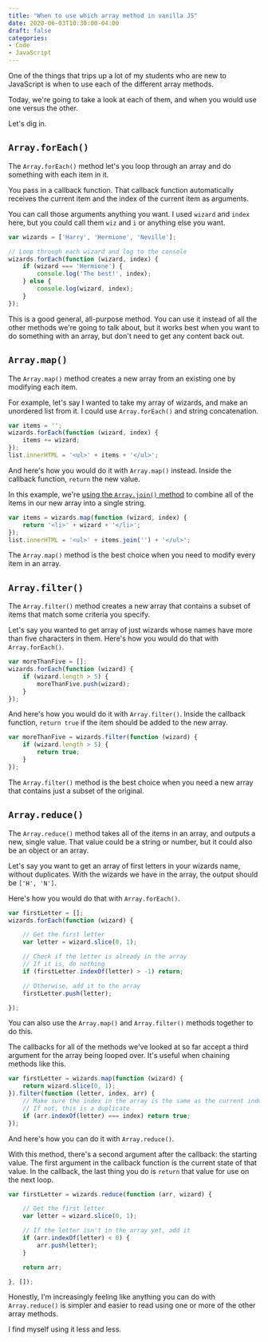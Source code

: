 ```yaml
---
title: "When to use which array method in vanilla JS"
date: 2020-06-03T10:30:00-04:00
draft: false
categories:
- Code
- JavaScript
---
```


One of the things that trips up a lot of my students who are new to JavaScript is when to use each of the different array methods.

Today, we're going to take a look at each of them, and when you would use one versus the other.

Let's dig in.

## `Array.forEach()`

The `Array.forEach()` method let's you loop through an array and do something with each item in it.

You pass in a callback function. That callback function automatically receives the current item and the index of the current item as arguments.

You can call those arguments anything you want. I used `wizard` and `index` here, but you could call them `wiz` and `i` or anything else you want.

```js
var wizards = ['Harry', 'Hermione', 'Neville'];

// Loop through each wizard and log to the console
wizards.forEach(function (wizard, index) {
	if (wizard === 'Hermione') {
		console.log('The best!', index);
	} else {
		console.log(wizard, index);
	}
});
```

This is a good general, all-purpose method. You can use it instead of all the other methods we're going to talk about, but it works best when you want to do something with an array, but don't need to get any content back out.

## `Array.map()`

The `Array.map()` method creates a new array from an existing one by modifying each item.

For example, let's say I wanted to take my array of wizards, and make an unordered list from it. I could use `Array.forEach()` and string concatenation.

```js
var items = '';
wizards.forEach(function (wizard, index) {
	items += wizard;
});
list.innerHTML = '<ul>' + items + '</ul>';
```

And here's how you would do it with `Array.map()` instead. Inside the callback function, `return` the new value.

In this example, we're [using the `Array.join()` method](https://vanillajstoolkit.com/reference/arrays/array-join/) to combine all of the items in our new array into a single string.

```js
var items = wizards.map(function (wizard, index) {
	return '<li>' + wizard + '</li>';
});
list.innerHTML = '<ul>' + items.join('') + '</ul>';
```

The `Array.map()` method is the best choice when you need to modify every item in an array.

## `Array.filter()`

The `Array.filter()` method creates a new array that contains a subset of items that match some criteria you specify.

Let's say you wanted to get array of just wizards whose names have more than five characters in them. Here's how you would do that with `Array.forEach()`.

```js
var moreThanFive = [];
wizards.forEach(function (wizard) {
	if (wizard.length > 5) {
		moreThanFive.push(wizard);
	}
});
```

And here's how you would do it with `Array.filter()`. Inside the callback function, `return true` if the item should be added to the new array.

```js
var moreThanFive = wizards.filter(function (wizard) {
	if (wizard.length > 5) {
		return true;
	}
});
```

The `Array.filter()` method is the best choice when you need a new array that contains just a subset of the original.

## `Array.reduce()`

The `Array.reduce()` method takes all of the items in an array, and outputs a new, single value. That value could be a string or number, but it could also be an object or an array.

Let's say you want to get an array of first letters in your wizards name, without duplicates. With the wizards we have in the array, the output should be `['H', 'N']`.

Here's how you would do that with `Array.forEach()`.

```js
var firstLetter = [];
wizards.forEach(function (wizard) {

	// Get the first letter
	var letter = wizard.slice(0, 1);

	// Check if the letter is already in the array
	// If it is, do nothing
	if (firstLetter.indexOf(letter) > -1) return;

	// Otherwise, add it to the array
	firstLetter.push(letter);

});
```

You can also use the `Array.map()` and `Array.filter()` methods together to do this.

The callbacks for all of the methods we've looked at so far accept a third argument for the array being looped over. It's useful when chaining methods like this.

```js
var firstLetter = wizards.map(function (wizard) {
	return wizard.slice(0, 1);
}).filter(function (letter, index, arr) {
	// Make sure the index in the array is the same as the current index
	// If not, this is a duplicate
	if (arr.indexOf(letter) === index) return true;
});
```

And here's how you can do it with `Array.reduce()`.

With this method, there's a second argument after the callback: the starting value. The first argument in the callback function is the current state of that value. In the callback, the last thing you do is `return` that value for use on the next loop.

```js
var firstLetter = wizards.reduce(function (arr, wizard) {

	// Get the first letter
	var letter = wizard.slice(0, 1);

	// If the letter isn't in the array yet, add it
	if (arr.indexOf(letter) < 0) {
		arr.push(letter);
	}

	return arr;

}, []);
```

Honestly, I'm increasingly feeling like anything you can do with `Array.reduce()` is simpler and easier to read using one or more of the other array methods.

I find myself using it less and less.